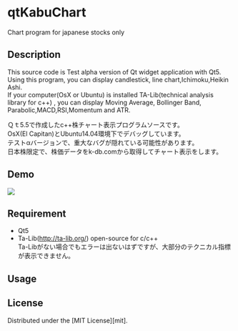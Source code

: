 # qtKabuChart
Chart program for japanese stocks only
## Description
This source code is Test alpha version of Qt widget application with Qt5.  
Using this program, you can display candlestick, line chart,Ichimoku,Heikin Ashi.  
If your computer(OsX or Ubuntu) is installed TA-Lib(technical analysis library for c++) , 
you can display Moving Average, Bollinger Band, Parabolic,MACD,RSI,Momentum and ATR.  

Ｑｔ5.5で作成したc++株チャート表示プログラムソースです。  
OsX(El Capitan)とUbuntu14.04環境下でデバッグしています。  
テストαバージョンで、重大なバグが隠れている可能性があります。  
日本株限定で、株価データをk-db.comから取得してチャート表示をします。  

## Demo
![](https://github.com/narih/qtKabuChart/wiki/images/chart.png)

## Requirement
- Qt5  
- Ta-Lib(http://ta-lib.org/) open-source for c/c++  
Ta-Libがない場合でもエラーは出ないはずですが、大部分のテクニカル指標が表示できません。  

## Usage


## License
Distributed under the [MIT License][mit].

